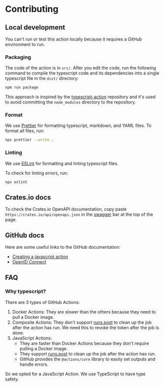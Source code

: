 # Contributing

## Local development

You can't run or test this action locally because it requires a GitHub environment to run.

### Packaging

The code of the action is in `src/`.
After you edit the code, run the following command to
compile the typescript code and its dependencies into a single typescript
file in the `dist/` directory:

```bash
npm run package
```

This approach is inspired by the [typescript-action](https://github.com/actions/typescript-action)
repository and it's used to avoid committing the `node_modules` directory to the repository.

### Format

We use [Prettier](https://prettier.io/) for formatting typescript, markdown, and YAML files.
To format all files, run:

```bash
npx prettier --write .
```

### Linting

We use [ESLint](https://eslint.org/) for formatting and linting typescript files.

To check for linting errors, run:

```bash
npx eslint
```

## Crates.io docs

To check the Crates.io OpenAPI documentation,
copy paste `https://crates.io/api/openapi.json`
in the [swagger](https://petstore.swagger.io/) bar at the top of the page.

## GitHub docs

Here are some useful links to the GitHub documentation:

- [Creating a javascript action](https://docs.github.com/en/actions/sharing-automations/creating-actions/creating-a-javascript-action)
- [OpenID Connect](https://docs.github.com/en/actions/security-for-github-actions/security-hardening-your-deployments/about-security-hardening-with-openid-connect)

## FAQ

### Why typescript?

There are 3 types of GitHub Actions:

1. Docker Actions: They are slower than the others because they need to pull a Docker image.
2. Composite Actions: They don't support [runs.post] to clean up the job after the action has run.
   We need this to revoke the token after the job is done.
3. JavaScript Actions:
   - They are faster than Docker Actions because they don't require pulling a Docker image.
   - They support [runs.post] to clean up the job after the action has run.
   - GitHub provides the `@actions/core` library to easily set outputs and handle errors.

So we opted for a JavaScript Action.
We use TypeScript to have type safety.

[runs.post]: https://docs.github.com/en/actions/sharing-automations/creating-actions/metadata-syntax-for-github-actions#runspost
